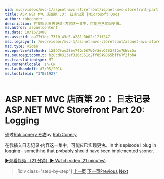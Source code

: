 ```yaml
---
uid: mvc/videos/mvc-1/aspnet-mvc-storefront/aspnet-mvc-storefront-part-20-logging
title: ASP.NET MVC 店面第 20： 日志记录 |Microsoft Docs
author: robconery
description: 在我插入日志记录-内容这一集中，可能应已实现更快。
ms.author: aspnetcontent
ms.date: 10/16/2008
ms.assetid: aa7791dc-7310-43c5-a281-0b02c1216247
msc.legacyurl: /mvc/videos/mvc-1/aspnet-mvc-storefront/aspnet-mvc-storefront-part-20-logging
msc.type: video
ms.openlocfilehash: 125970ac25bc762e067b0f3dc9833f32c76bbc3a
ms.sourcegitcommit: b28cd0313af316c051c2ff8549865bff67f2fbb4
ms.translationtype: MT
ms.contentlocale: zh-CN
ms.lasthandoff: 07/05/2018
ms.locfileid: "37831927"
---
```

<a name="aspnet-mvc-storefront-part-20-logging"></a><span data-ttu-id="e0846-103">ASP.NET MVC 店面第 20： 日志记录</span><span class="sxs-lookup"><span data-stu-id="e0846-103">ASP.NET MVC Storefront Part 20: Logging</span></span>
====================
<span data-ttu-id="e0846-104">通过[Rob conery 专攻](https://github.com/robconery)</span><span class="sxs-lookup"><span data-stu-id="e0846-104">by [Rob Conery](https://github.com/robconery)</span></span>

<span data-ttu-id="e0846-105">在我插入日志记录-内容这一集中，可能应已实现更快。</span><span class="sxs-lookup"><span data-stu-id="e0846-105">In this episode I plug in logging - something that probably should have been implemented sooner.</span></span>

[<span data-ttu-id="e0846-106">&#9654;观看视频 （21 分钟）</span><span class="sxs-lookup"><span data-stu-id="e0846-106">&#9654; Watch video (21 minutes)</span></span>](https://channel9.msdn.com/Blogs/ASP-NET-Site-Videos/aspnet-mvc-storefront-part-20-logging)

> [!div class="step-by-step"]
> <span data-ttu-id="e0846-107">[上一页](aspnet-mvc-storefront-part-19a-windows-workflow-followup.md)
> [下一页](aspnet-mvc-storefront-part-21-order-manager-and-personalization.md)</span><span class="sxs-lookup"><span data-stu-id="e0846-107">[Previous](aspnet-mvc-storefront-part-19a-windows-workflow-followup.md)
[Next](aspnet-mvc-storefront-part-21-order-manager-and-personalization.md)</span></span>
